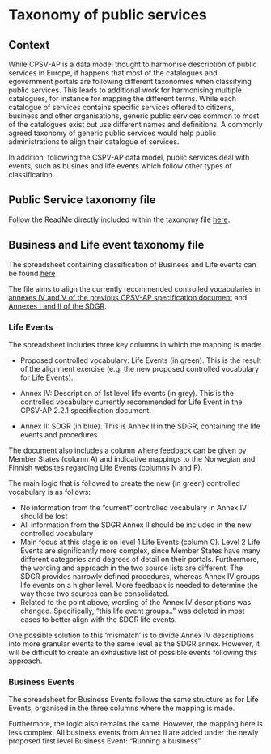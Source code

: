 # Taxonomy of public services

## Context
While CPSV-AP is a data model thought to harmonise description of  public services in Europe, it happens that most of the catalogues and egovernment portals are following different taxonomies when classifying public services. 
This leads to additional work for harmonising multiple catalogues, for instance for mapping the different terms. While each catalogue of services contains specific services offered to citizens, business and other organisations, generic public services common to most of the catalogues exist but use different names and definitions. A commonly agreed taxonomy of generic public services would help public administrations to align their catalogue of services.

In addition, following the CSPV-AP data model, public services deal with events, such as busines and life events which follow other types of classification.

## Public Service taxonomy file
Follow the ReadMe directly included within the taxonomy file [here](https://github.com/catalogue-of-services-isa/Taxonomy/blob/master/Taxonomy%20proposal%20v0.10.xlsx).

## Business and Life event taxonomy file

The spreadsheet containing classification of Businees and Life events can be found [here](https://github.com/SEMICeu/Taxonomy/blob/master/Business_Life-Events_controlled_vocabulary_v1.00.xlsx)

The file aims to align the currently recommended controlled vocabularies in [annexes IV and V of the previous CPSV-AP specification document](https://github.com/SEMICeu/CPSV-AP/blob/master/releases/2.2.1/SC2015DI07446_D02.02_CPSV-AP-2.2.1_v1.00.pdf) and [Annexes I and II of the SDGR](https://eur-lex.europa.eu/legal-content/EN/TXT/HTML/?uri=CELEX:32018R1724&from=EN#d1e32-31-1). 

### Life Events

The spreadsheet includes three key columns in which the mapping is made:

* Proposed controlled vocabulary: Life Events (in green). This is the result of the alignment exercise (e.g. the new proposed controlled vocabulary for Life Events).

* Annex IV: Description of 1st level life events (in grey). This is the controlled vocabulary currently recommended for Life Event in the CPSV-AP 2.2.1 specification document. 

* Annex II: SDGR (in blue). This is Annex II in the SDGR, containing the life events and procedures.

The document also includes a column where feedback can be given by Member States (column A) and indicative mappings to the Norwegian and Finnish websites regarding Life Events (columns N and P).


The main logic that is followed to create the new (in green) controlled vocabulary is as follows:

 * No information from the “current” controlled vocabulary in Annex IV should be lost
 * All information from the SDGR Annex II should be included in the new controlled vocabulary
 * Main focus at this stage is on level 1 Life Events (column C). Level 2 Life Events are significantly more complex, since Member States have many different categories and degrees of detail on their portals. Furthermore, the wording and approach in the two source lists are different. The SDGR provides narrowly defined procedures, whereas Annex IV groups life events on a higher level. More feedback is needed to determine the way these two sources can be consolidated. 
 * Related to the point above, wording of the Annex IV descriptions was changed. Specifically, “this life event groups..” was deleted in most cases to better align with the SDGR life events. 

One possible solution to this ‘mismatch’ is to divide Annex IV descriptions into more granular events to the same level as the SDGR annex. However, it will be difficult to create an exhaustive list of possible events following this approach. 

### Business Events

The spreadsheet for Business Events follows the same structure as for Life Events, organised in the three columns where the mapping is made. 

Furthermore, the logic also remains the same. However, the mapping here is less complex. All business events from Annex II are added under the newly proposed first level Business Event: “Running a business”. 




